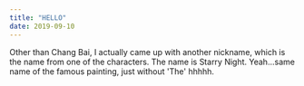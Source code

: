 ```yaml
---
title: "HELLO"
date: 2019-09-10
---
```


Other than Chang Bai, I actually came up with another nickname, which is the name from one of the characters.
The name is Starry Night. Yeah...same name of the famous painting, just without 'The' hhhhh.
